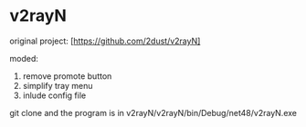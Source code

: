 # v2rayN
original project: [https://github.com/2dust/v2rayN]

moded:
1. remove promote button
2. simplify tray menu
3. inlude config file


git clone and the program is in v2rayN/v2rayN/bin/Debug/net48/v2rayN.exe